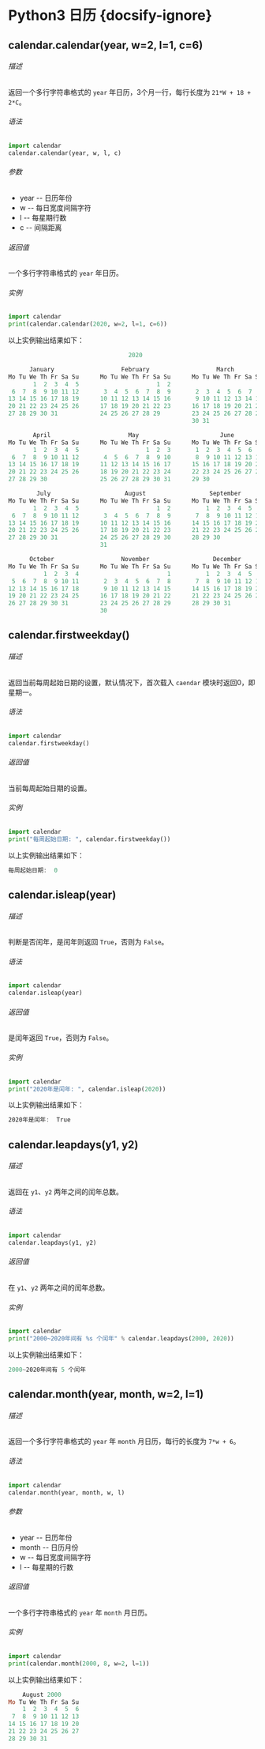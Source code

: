 # Python3 日历 {docsify-ignore}

## calendar.calendar(year, w=2, l=1, c=6)

###### 描述

返回一个多行字符串格式的 `year` 年日历，3个月一行，每行长度为 `21*W + 18 + 2*C`。

###### 语法

```python
import calendar
calendar.calendar(year, w, l, c)
```

###### 参数

- year -- 日历年份
- w -- 每日宽度间隔字符
- l -- 每星期行数
- c -- 间隔距离

###### 返回值

一个多行字符串格式的 `year` 年日历。

###### 实例

```python
import calendar
print(calendar.calendar(2020, w=2, l=1, c=6))
```

以上实例输出结果如下：

```powershell
                                  2020

      January                   February                   March
Mo Tu We Th Fr Sa Su      Mo Tu We Th Fr Sa Su      Mo Tu We Th Fr Sa Su
       1  2  3  4  5                      1  2                         1
 6  7  8  9 10 11 12       3  4  5  6  7  8  9       2  3  4  5  6  7  8
13 14 15 16 17 18 19      10 11 12 13 14 15 16       9 10 11 12 13 14 15
20 21 22 23 24 25 26      17 18 19 20 21 22 23      16 17 18 19 20 21 22
27 28 29 30 31            24 25 26 27 28 29         23 24 25 26 27 28 29
                                                    30 31

       April                      May                       June
Mo Tu We Th Fr Sa Su      Mo Tu We Th Fr Sa Su      Mo Tu We Th Fr Sa Su
       1  2  3  4  5                   1  2  3       1  2  3  4  5  6  7
 6  7  8  9 10 11 12       4  5  6  7  8  9 10       8  9 10 11 12 13 14
13 14 15 16 17 18 19      11 12 13 14 15 16 17      15 16 17 18 19 20 21
20 21 22 23 24 25 26      18 19 20 21 22 23 24      22 23 24 25 26 27 28
27 28 29 30               25 26 27 28 29 30 31      29 30

        July                     August                  September
Mo Tu We Th Fr Sa Su      Mo Tu We Th Fr Sa Su      Mo Tu We Th Fr Sa Su
       1  2  3  4  5                      1  2          1  2  3  4  5  6
 6  7  8  9 10 11 12       3  4  5  6  7  8  9       7  8  9 10 11 12 13
13 14 15 16 17 18 19      10 11 12 13 14 15 16      14 15 16 17 18 19 20
20 21 22 23 24 25 26      17 18 19 20 21 22 23      21 22 23 24 25 26 27
27 28 29 30 31            24 25 26 27 28 29 30      28 29 30
                          31

      October                   November                  December
Mo Tu We Th Fr Sa Su      Mo Tu We Th Fr Sa Su      Mo Tu We Th Fr Sa Su
          1  2  3  4                         1          1  2  3  4  5  6
 5  6  7  8  9 10 11       2  3  4  5  6  7  8       7  8  9 10 11 12 13
12 13 14 15 16 17 18       9 10 11 12 13 14 15      14 15 16 17 18 19 20
19 20 21 22 23 24 25      16 17 18 19 20 21 22      21 22 23 24 25 26 27
26 27 28 29 30 31         23 24 25 26 27 28 29      28 29 30 31
                          30
```

## calendar.firstweekday()

###### 描述

返回当前每周起始日期的设置，默认情况下，首次载入 `caendar` 模块时返回0，即星期一。

###### 语法

```python
import calendar
calendar.firstweekday()
```

###### 返回值

当前每周起始日期的设置。

###### 实例

```python
import calendar
print("每周起始日期: ", calendar.firstweekday())
```

以上实例输出结果如下：

```powershell
每周起始日期:  0
```

## calendar.isleap(year)

###### 描述

判断是否闰年，是闰年则返回 `True`，否则为 `False`。

###### 语法

```python
import calendar
calendar.isleap(year)
```

###### 返回值

是闰年返回 `True`，否则为 `False`。

###### 实例

```python
import calendar
print("2020年是闰年: ", calendar.isleap(2020))
```

以上实例输出结果如下：

```powershell
2020年是闰年:  True
```

## calendar.leapdays(y1, y2)

###### 描述

返回在 `y1`、`y2` 两年之间的闰年总数。

###### 语法

```python
import calendar
calendar.leapdays(y1, y2)
```

###### 返回值

在 `y1`、`y2` 两年之间的闰年总数。

###### 实例

```python
import calendar
print("2000~2020年间有 %s 个闰年" % calendar.leapdays(2000, 2020))
```

以上实例输出结果如下：

```powershell
2000~2020年间有 5 个闰年
```

## calendar.month(year, month, w=2, l=1)

###### 描述

返回一个多行字符串格式的 `year` 年 `month` 月日历，每行的长度为 `7*w + 6`。

###### 语法

```python
import calendar
calendar.month(year, month, w, l)
```

###### 参数

- year -- 日历年份
- month -- 日历月份
- w -- 每日宽度间隔字符
- l -- 每星期的行数

###### 返回值

一个多行字符串格式的 `year` 年 `month` 月日历。

###### 实例

```python
import calendar
print(calendar.month(2000, 8, w=2, l=1))
```

以上实例输出结果如下：

```powershell
    August 2000
Mo Tu We Th Fr Sa Su
    1  2  3  4  5  6
 7  8  9 10 11 12 13
14 15 16 17 18 19 20
21 22 23 24 25 26 27
28 29 30 31
```
